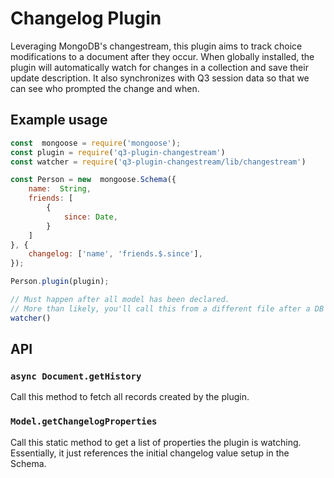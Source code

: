 # Changelog Plugin

Leveraging MongoDB's changestream, this plugin aims to track
choice modifications to a document after they occur. When
globally installed, the plugin will automatically watch for
changes in a collection and save their update description.
It also synchronizes with Q3 session data so that we can see
who prompted the change and when.

## Example usage

```Javascript
const  mongoose = require('mongoose');
const plugin = require('q3-plugin-changestream')
const watcher = require('q3-plugin-changestream/lib/changestream')

const Person = new  mongoose.Schema({
	name:  String,
	friends: [
		{
			since: Date,
		}
	]
}, {
	changelog: ['name', 'friends.$.since'],
});

Person.plugin(plugin);

// Must happen after all model has been declared.
// More than likely, you'll call this from a different file after a DB connection has been made.
watcher()
```

## API

### `async Document.getHistory`

Call this method to fetch all records created by the plugin.

### `Model.getChangelogProperties`

Call this static method to get a list of properties the
plugin is watching. Essentially, it just references the
initial changelog value setup in the Schema.
